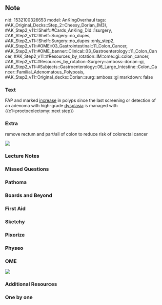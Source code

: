 ## Note
nid: 1532100326653
model: AnKingOverhaul
tags: #AK_Original_Decks::Step_2::Cheesy_Dorian_(M3), #AK_Step2_v11::!Shelf::#Cards_AnKing_Did::1surgery, #AK_Step2_v11::!Shelf::Surgery::no_dupes, #AK_Step2_v11::!Shelf::Surgery::no_dupes::only_step2, #AK_Step2_v11::#OME::03_Gastrointestinal::11_Colon_Cancer, #AK_Step2_v11::#OME_banner::Clinical::03_Gastroenterology::11_Colon_Cancer, #AK_Step2_v11::#Resources_by_rotation::IM::ome::gi::colon_cancer, #AK_Step2_v11::#Resources_by_rotation::Surgery::amboss::dorian::gi, #AK_Step2_v11::#Subjects::Gastroenterology::06_Large_Intestine::Colon_Cancer::Familial_Adenomatous_Polyposis, #AK_Step2_v11::Original_decks::Dorian::surg::amboss::gi
markdown: false

### Text
FAP and marked <u>increase</u> in polyps since the last screening
or detection of an adenoma with high-grade <u>dysplasia</u> is
managed with {{c1::proctocolectomy::next step}}

### Extra
remove rectum and part/all of colon to reduce risk of colorectal
cancer
<div><img src="paste-4257012670005249.jpg"></div>

### Lecture Notes


### Missed Questions


### Pathoma


### Boards and Beyond


### First Aid


### Sketchy


### Pixorize


### Physeo


### OME
<div class="ome-widget">
  <a href=
  "https://onlinemeded.org/spa/gastroenterology/colon-cancer/acquire?ref=anki">
  <img src="_OME_AnkiFlashcards_Lesson_3.png"></a>
</div>

### Additional Resources


### One by one

